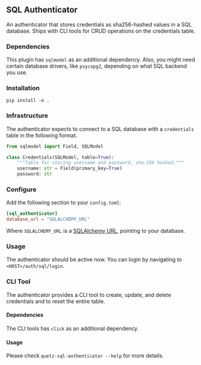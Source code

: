 ## SQL Authenticator

An authenticator that stores credentials as sha256-hashed values in a SQL database. Ships with CLI tools for CRUD operations on the credentials table.

### Dependencies

This plugin has `sqlmodel` as an additional dependency.
Also, you might need certain database drivers, like `psycopg2`, depending on what SQL backend you use.

### Installation

```
pip install -e .
```

### Infrastructure

The authenticator expects to connect to a SQL database with a `credentials` table in the following format.

```py
from sqlmodel import Field, SQLModel

class Credentials(SQLModel, table=True):
    """Table for storing username and password, sha-256 hashed."""
    username: str = Field(primary_key=True)
    password: str
```

### Configure

Add the following section to your `config.toml`:

```toml
[sql_authenticator]
database_url = "SQLALCHEMY_URL"
```

Where `SQLALCHEMY_URL` is a [SQLAlchemy URL](https://docs.sqlalchemy.org/en/14/core/engines.html), pointing to your database.

### Usage

The authenticator should be active now. You can login by navigating to `<HOST>/auth/sql/login`.

### CLI Tool

The authenticator provides a CLI tool to create, update, and delete credentials and to reset the entire table.

#### Dependencies

The CLI tools has `click` as an additional dependency.

#### Usage

Please check `quetz-sql-authenticator --help` for more details.
